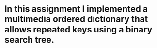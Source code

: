 # In this assignment I implemented a multimedia ordered dictionary that allows repeated keys using a binary search tree.
